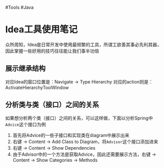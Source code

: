 #Tools #Java 
# Idea工具使用笔记
众所周知，Idea是日常开发中使用最频繁的工具，所谓工欲善其事必先利其器，因此掌握一些好用的技巧往往能让我们事半功倍
## 展示继承结构
对应Idea的窗口位置是：Navigate -> Type Hierarchy
对应的action则是：ActivateHierarchyToolWindow
## 分析类与类（接口）之间的关系
如果想分析两个类（接口）之间的关系，可以这样做，下面以分析Spring中`Advice`这个接口为例
1. 首先将Advice的一些子接口和实现类在diagram中展示出来
2. 右键 -> Content -> Add Class to Diagram，将`Advisor`这个接口添加进来
3. 右键 -> Content -> Show Dependencies
4. 由于Advisor中的一个方法是获取Advice，因此还需要展示方法，右键 -> Content -> Show Categories -> Methods
